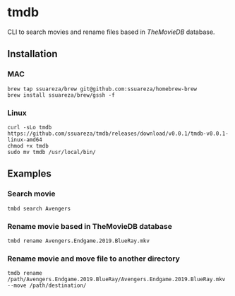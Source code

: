 # tmdb
CLI to search movies and rename files based in *TheMovieDB* database.

## Installation
### MAC
```
brew tap ssuareza/brew git@github.com:ssuareza/homebrew-brew
brew install ssuareza/brew/gssh -f
```

### Linux
```
curl -sLo tmdb https://github.com/ssuareza/tmdb/releases/download/v0.0.1/tmdb-v0.0.1-linux-amd64
chmod +x tmdb
sudo mv tmdb /usr/local/bin/
```

## Examples
### Search movie
```tmbd search Avengers```

### Rename movie based in TheMovieDB database
```tmbd rename Avengers.Endgame.2019.BlueRay.mkv```

### Rename movie and move file to another directory
```tmdb rename /path/Avengers.Endgame.2019.BlueRay/Avengers.Endgame.2019.BlueRay.mkv --move /path/destination/```